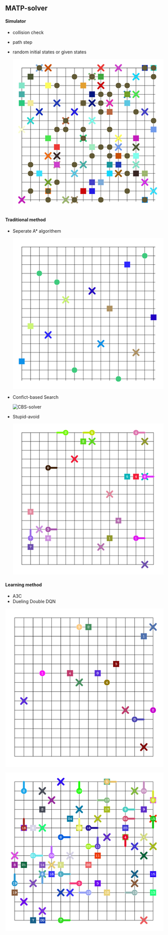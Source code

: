 ## MATP-solver

#### Simulator

- collision check

- path step

- random initial states or given states

  ![image-20210527230030375](./image/Simulator.png)

#### Traditional method 

- Seperate A* algorithem

  ![Seperate_Astar](./image/Seperate_Astar.gif)
  
- Confict-based Search

  ![CBS-solver](./image/CBS-solver.gif)

- Stupid-avoid

  ![stupid_avoid](./image/stupid_avoid_final.gif)

#### Learning method

- A3C
- Dueling Double DQN

![single_DQN_avoid](./image/single_DQN_avoid.gif)

![single_DQN_test](./image/Multi_DQN_final.gif)